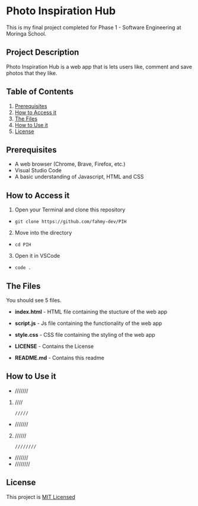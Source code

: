 # Photo Inspiration Hub
This is my final project completed for Phase 1 - Software Engineering at Moringa School.

## Project Description
Photo Inspiration Hub is a web app that is lets users like, comment and save photos that they like.

## Table of Contents
1. [Prerequisites](#prerequisites)
2. [How to Access it](#how-to-access-it)
3. [The Files](#the-files)
4. [How to Use it](#how-to-use-it)
5. [License](#license)

## Prerequisites
- A web browser (Chrome, Brave, Firefox, etc.)
- Visual Studio Code
- A basic understanding of Javascript, HTML and CSS

## How to Access it
1. Open your Terminal and clone this repository
- `git clone https://github.com/fahmy-dev/PIH`

2. Move into the directory
- `cd PIH`

3. Open it in VSCode
- `code .`

## The Files
You should see 5 files. 

- **index.html** - HTML file containing the stucture of the web app  

- **script.js** - Js file containing the functionality of the web app

- **style.css** - CSS file containing the styling of the web app 

- **LICENSE** - Contains the License

- **README.md** - Contains this readme

## How to Use it
- ///////

1. ////

     `/////`

- ///////

2. //////

     `////////`

- ///////
- ////////

## License
This project is [MIT Licensed](LICENSE)
